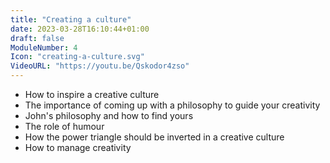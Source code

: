 ```yaml
---
title: "Creating a culture"
date: 2023-03-28T16:10:44+01:00
draft: false
ModuleNumber: 4
Icon: "creating-a-culture.svg"
VideoURL: "https://youtu.be/Qskodor4zso"
---
```


<ul>
    <li>How to inspire a creative culture</li>
    <li>The importance of coming up with a philosophy to guide your creativity</li>
    <li>John's philosophy and how to find yours</li>
    <li>The role of humour</li>
    <li>How the power triangle should be inverted in a creative culture</li>
    <li>How to manage creativity</li>
</ul>